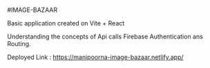 #IMAGE-BAZAAR 

Basic application created on Vite + React

Understanding the concepts of Api calls Firebase Authentication ans Routing.


Deployed Link : https://manipoorna-image-bazaar.netlify.app/
